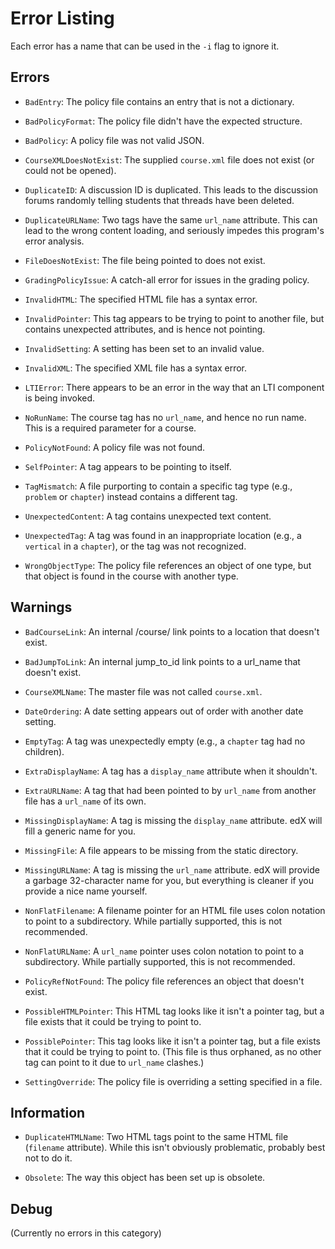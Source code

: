 # Error Listing

Each error has a name that can be used in the `-i` flag to ignore it.

## Errors

- `BadEntry`: The policy file contains an entry that is not a dictionary.

- `BadPolicyFormat`: The policy file didn't have the expected structure.

- `BadPolicy`: A policy file was not valid JSON.

- `CourseXMLDoesNotExist`: The supplied `course.xml` file does not exist (or could not be opened).

- `DuplicateID`: A discussion ID is duplicated. This leads to the discussion forums randomly telling students that threads have been deleted.

- `DuplicateURLName`: Two tags have the same `url_name` attribute. This can lead to the wrong content loading, and seriously impedes this program's error analysis.

- `FileDoesNotExist`: The file being pointed to does not exist.

- `GradingPolicyIssue`: A catch-all error for issues in the grading policy.

- `InvalidHTML`: The specified HTML file has a syntax error.

- `InvalidPointer`: This tag appears to be trying to point to another file, but contains unexpected attributes, and is hence not pointing.

- `InvalidSetting`: A setting has been set to an invalid value.

- `InvalidXML`: The specified XML file has a syntax error.

- `LTIError`: There appears to be an error in the way that an LTI component is being invoked.

- `NoRunName`: The course tag has no `url_name`, and hence no run name. This is a required parameter for a course.

- `PolicyNotFound`: A policy file was not found.

- `SelfPointer`: A tag appears to be pointing to itself.

- `TagMismatch`: A file purporting to contain a specific tag type (e.g., `problem` or `chapter`) instead contains a different tag.

- `UnexpectedContent`: A tag contains unexpected text content.

- `UnexpectedTag`: A tag was found in an inappropriate location (e.g., a `vertical` in a `chapter`), or the tag was not recognized.

- `WrongObjectType`: The policy file references an object of one type, but that object is found in the course with another type.

## Warnings

- `BadCourseLink`: An internal /course/ link points to a location that doesn't exist.

- `BadJumpToLink`: An internal jump_to_id link points to a url_name that doesn't exist.

- `CourseXMLName`: The master file was not called `course.xml`.

- `DateOrdering`: A date setting appears out of order with another date setting.

- `EmptyTag`: A tag was unexpectedly empty (e.g., a `chapter` tag had no children).

- `ExtraDisplayName`: A tag has a `display_name` attribute when it shouldn't.

- `ExtraURLName`: A tag that had been pointed to by `url_name` from another file has a `url_name` of its own.

- `MissingDisplayName`: A tag is missing the `display_name` attribute. edX will fill a generic name for you.

- `MissingFile`: A file appears to be missing from the static directory.

- `MissingURLName`: A tag is missing the `url_name` attribute. edX will provide a garbage 32-character name for you, but everything is cleaner if you provide a nice name yourself.

- `NonFlatFilename`: A filename pointer for an HTML file uses colon notation to point to a subdirectory. While partially supported, this is not recommended.

- `NonFlatURLName`: A `url_name` pointer uses colon notation to point to a subdirectory. While partially supported, this is not recommended.

- `PolicyRefNotFound`: The policy file references an object that doesn't exist.

- `PossibleHTMLPointer`: This HTML tag looks like it isn't a pointer tag, but a file exists that it could be trying to point to.

- `PossiblePointer`: This tag looks like it isn't a pointer tag, but a file exists that it could be trying to point to. (This file is thus orphaned, as no other tag can point to it due to `url_name` clashes.)

- `SettingOverride`: The policy file is overriding a setting specified in a file.

## Information

- `DuplicateHTMLName`: Two HTML tags point to the same HTML file (`filename` attribute). While this isn't obviously problematic, probably best not to do it.

- `Obsolete`: The way this object has been set up is obsolete.

## Debug

(Currently no errors in this category)
